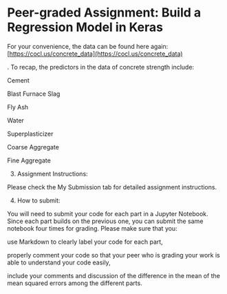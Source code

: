 # Peer-graded Assignment: Build a Regression Model in Keras

For your convenience, the data can be found here again: [https://cocl.us/concrete_data](https://cocl.us/concrete_data)

. To recap, the predictors in the data of concrete strength include:

Cement

Blast Furnace Slag

Fly Ash

Water

Superplasticizer

Coarse Aggregate

Fine Aggregate

3. Assignment Instructions:

Please check the My Submission tab for detailed assignment instructions.

4. How to submit:

You will need to submit your code for each part in a Jupyter Notebook. Since each part builds on the previous one, you can submit the same notebook four times for grading. Please make sure that you:

use Markdown to clearly label your code for each part,

properly comment your code so that your peer who is grading your work is able to understand your code easily,

include your comments and discussion of the difference in the mean of the mean squared errors among the different parts.

